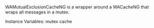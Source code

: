 WAMutualExclusionCacheNG is a wrapper around a WACacheNG that wraps all messages in a mutex.

Instance Variables:
	mutex	<WAMutex>
	cache	<WACache>